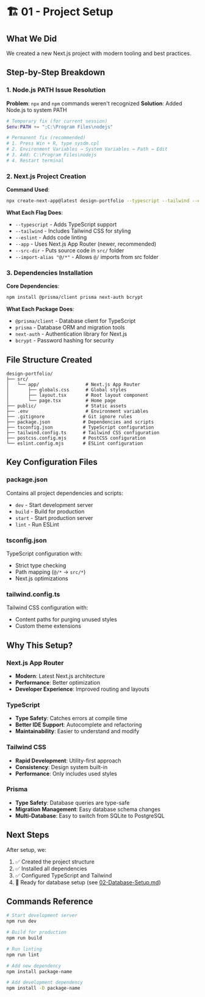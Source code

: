 # 🏗️ 01 - Project Setup

## What We Did

We created a new Next.js project with modern tooling and best practices.

## Step-by-Step Breakdown

### 1. Node.js PATH Issue Resolution

**Problem**: `npx` and `npm` commands weren't recognized
**Solution**: Added Node.js to system PATH

```powershell
# Temporary fix (for current session)
$env:PATH += ";C:\Program Files\nodejs"

# Permanent fix (recommended)
# 1. Press Win + R, type sysdm.cpl
# 2. Environment Variables → System Variables → Path → Edit
# 3. Add: C:\Program Files\nodejs
# 4. Restart terminal
```

### 2. Next.js Project Creation

**Command Used**:
```bash
npx create-next-app@latest design-portfolio --typescript --tailwind --eslint --app --src-dir --import-alias "@/*"
```

**What Each Flag Does**:
- `--typescript` - Adds TypeScript support
- `--tailwind` - Includes Tailwind CSS for styling
- `--eslint` - Adds code linting
- `--app` - Uses Next.js App Router (newer, recommended)
- `--src-dir` - Puts source code in `src/` folder
- `--import-alias "@/*"` - Allows `@/` imports from src folder

### 3. Dependencies Installation

**Core Dependencies**:
```bash
npm install @prisma/client prisma next-auth bcrypt
```

**What Each Package Does**:
- `@prisma/client` - Database client for TypeScript
- `prisma` - Database ORM and migration tools
- `next-auth` - Authentication library for Next.js
- `bcrypt` - Password hashing for security

## File Structure Created

```
design-portfolio/
├── src/
│   └── app/                 # Next.js App Router
│       ├── globals.css      # Global styles
│       ├── layout.tsx       # Root layout component
│       └── page.tsx         # Home page
├── public/                  # Static assets
├── .env                     # Environment variables
├── .gitignore              # Git ignore rules
├── package.json            # Dependencies and scripts
├── tsconfig.json           # TypeScript configuration
├── tailwind.config.ts      # Tailwind CSS configuration
├── postcss.config.mjs      # PostCSS configuration
└── eslint.config.mjs       # ESLint configuration
```

## Key Configuration Files

### package.json
Contains all project dependencies and scripts:
- `dev` - Start development server
- `build` - Build for production
- `start` - Start production server
- `lint` - Run ESLint

### tsconfig.json
TypeScript configuration with:
- Strict type checking
- Path mapping (`@/*` → `src/*`)
- Next.js optimizations

### tailwind.config.ts
Tailwind CSS configuration with:
- Content paths for purging unused styles
- Custom theme extensions

## Why This Setup?

### Next.js App Router
- **Modern**: Latest Next.js architecture
- **Performance**: Better optimization
- **Developer Experience**: Improved routing and layouts

### TypeScript
- **Type Safety**: Catches errors at compile time
- **Better IDE Support**: Autocomplete and refactoring
- **Maintainability**: Easier to understand and modify

### Tailwind CSS
- **Rapid Development**: Utility-first approach
- **Consistency**: Design system built-in
- **Performance**: Only includes used styles

### Prisma
- **Type Safety**: Database queries are type-safe
- **Migration Management**: Easy database schema changes
- **Multi-Database**: Easy to switch from SQLite to PostgreSQL

## Next Steps

After setup, we:
1. ✅ Created the project structure
2. ✅ Installed all dependencies
3. ✅ Configured TypeScript and Tailwind
4. 🔄 Ready for database setup (see [02-Database-Setup.md](./02-Database-Setup.md))

## Commands Reference

```bash
# Start development server
npm run dev

# Build for production
npm run build

# Run linting
npm run lint

# Add new dependency
npm install package-name

# Add development dependency
npm install -D package-name
```
